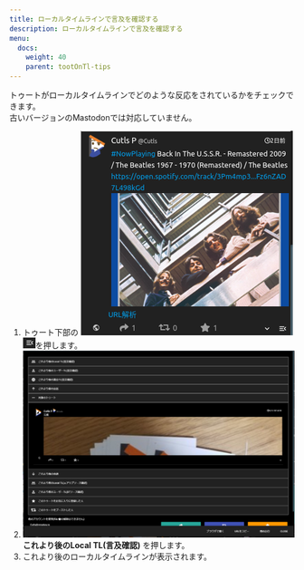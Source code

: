 ```yaml
---
title: ローカルタイムラインで言及を確認する
description: ローカルタイムラインで言及を確認する
menu:
  docs:
    weight: 40
    parent: tootOnTl-tips
---
```


トゥートがローカルタイムラインでどのような反応をされているかをチェックできます。  
古いバージョンのMastodonでは対応していません。

1. トゥート下部の ![toottl1](https://raw.githubusercontent.com/cutls/TheDeskDocs/master/media/toottl1.png) ![toottl6](https://raw.githubusercontent.com/cutls/TheDeskDocs/master/media/toottl6.png)を押します。
2. ![toottl11](https://raw.githubusercontent.com/cutls/TheDeskDocs/master/media/toottl11.png) **これより後のLocal TL\(言及確認\)** を押します。
3. これより後のローカルタイムラインが表示されます。